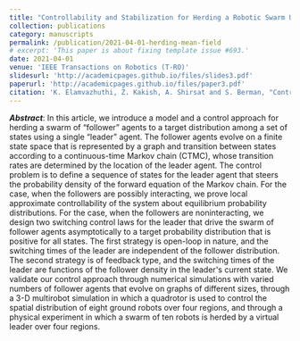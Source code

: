 ```yaml
---
title: "Controllability and Stabilization for Herding a Robotic Swarm Using a Leader: A Mean-Field Approach"
collection: publications
category: manuscripts
permalink: /publication/2021-04-01-herding-mean-field
# excerpt: 'This paper is about fixing template issue #693.'
date: 2021-04-01
venue: 'IEEE Transactions on Robotics (T-RO)'
slidesurl: 'http://academicpages.github.io/files/slides3.pdf'
paperurl: 'http://academicpages.github.io/files/paper3.pdf'
citation: 'K. Elamvazhuthi, Z. Kakish, A. Shirsat and S. Berman, "Controllability and Stabilization for Herding a Robotic Swarm Using a Leader: A Mean-Field Approach," in IEEE Transactions on Robotics, vol. 37, no. 2, pp. 418-432, April 2021, doi: 10.1109/TRO.2020.3031237.'
---
```


***Abstract***: In this article, we introduce a model and a control approach for herding a swarm of “follower” agents to a target distribution among a set of states using a single “leader” agent. The follower agents evolve on a finite state space that is represented by a graph and transition between states according to a continuous-time Markov chain (CTMC), whose transition rates are determined by the location of the leader agent. The control problem is to define a sequence of states for the leader agent that steers the probability density of the forward equation of the Markov chain. For the case, when the followers are possibly interacting, we prove local approximate controllability of the system about equilibrium probability distributions. For the case, when the followers are noninteracting, we design two switching control laws for the leader that drive the swarm of follower agents asymptotically to a target probability distribution that is positive for all states. The first strategy is open-loop in nature, and the switching times of the leader are independent of the follower distribution. The second strategy is of feedback type, and the switching times of the leader are functions of the follower density in the leader's current state. We validate our control approach through numerical simulations with varied numbers of follower agents that evolve on graphs of different sizes, through a 3-D multirobot simulation in which a quadrotor is used to control the spatial distribution of eight ground robots over four regions, and through a physical experiment in which a swarm of ten robots is herded by a virtual leader over four regions.
